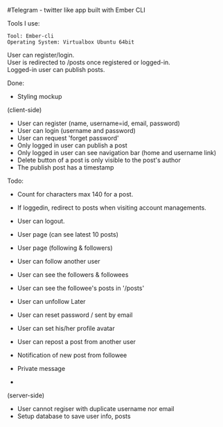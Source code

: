 #Telegram - twitter like app built with Ember CLI

Tools I use:
```
Tool: Ember-cli
Operating System: Virtualbox Ubuntu 64bit
```

User can register/login. <br>
User is redirected to /posts once registered or logged-in. <br>
Logged-in user can publish posts. <br>

Done: <br>
* Styling mockup

(client-side) <br>
* User can register (name, username=id, email, password)
* User can login (username and password)
* User can request 'forget password'
* Only logged in user can publish a post
* Only logged in user can see navigation bar (home and username link)
* Delete button of a post is only visible to the post's author
* The publish post has a timestamp

Todo: <br>
* Count for characters max 140 for a post.
* If loggedin, redirect to posts when visiting account managements.
* User can logout.
* User page (can see latest 10 posts)
* User page (following & followers)
* User can follow another user
* User can see the followers & followees
* User can see the followee's posts in '/posts'
* User can unfollow
Later <br>
* User can reset password / sent by email
* User can set his/her profile avatar
* User can repost a post from another user

* Notification of new post from followee
* Private message
* 
(server-side) <br>
* User cannot regiser with duplicate username nor email
* Setup database to save user info, posts


